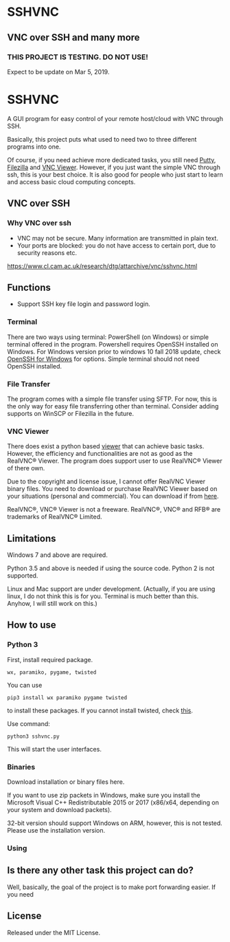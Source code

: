 # SSHVNC
## VNC over SSH and many more
### THIS PROJECT IS TESTING. DO NOT USE!
Expect to be update on Mar 5, 2019.

# SSHVNC

A GUI program for easy control of your remote host/cloud with VNC through SSH.

Basically, this project puts what used to need two to three different programs into one.

Of course, if you need achieve more dedicated tasks, you still need [Putty](https://www.chiark.greenend.org.uk/~sgtatham/putty/latest.html), 
[Filezilla](https://filezilla-project.org/) and 
[VNC Viewer](https://www.realvnc.com/en/connect/download/viewer/).
However, if you just want the simple VNC through ssh, this is your best choice. It is also good for people who just start to learn and access basic cloud computing concepts.

## VNC over SSH
### Why VNC over ssh

- VNC may not be secure. Many information are transmitted in plain text.
- Your ports are blocked: you do not have access to certain port, due to security reasons etc.

<https://www.cl.cam.ac.uk/research/dtg/attarchive/vnc/sshvnc.html>

## Functions
- Support SSH key file login and password login.

### Terminal

There are two ways using terminal: PowerShell (on Windows) or simple terminal offered in the program. Powershell requires OpenSSH installed on Windows. For Windows version prior to windows 10 fall 2018 update, check [OpenSSH for Windows](https://www.mls-software.com/opensshd.html) for options. Simple terminal should not need OpenSSH installed.

### File Transfer

The program comes with a simple file transfer using SFTP. For now, this is the only way for easy file transferring other than terminal. Consider adding supports on WinSCP or Filezilla in the future.

### VNC Viewer

There does exist a python based [viewer](https://github.com/TD-Hydro/python-vnc-viewer) 
that can achieve basic tasks. However, the efficiency and functionalities are not as good as the RealVNC® Viewer. The program does support user to use RealVNC® Viewer of there own.

Due to the copyright and license issue, I cannot offer RealVNC Viewer binary files. You need to download or purchase RealVNC Viewer based on your situations (personal and commercial). You can download if from [here](https://www.realvnc.com/en/connect/download/viewer/).

RealVNC®, VNC® Viewer is not a freeware. RealVNC®, VNC® and RFB® are trademarks of RealVNC® Limited.

## Limitations

Windows 7 and above are required.

Python 3.5 and above is needed if using the source code. Python 2 is not supported.

Linux and Mac support are under development. (Actually, if you are using linux, I do not think this is for you. Terminal is much better than this. Anyhow, I will still work on this.)

## How to use

### Python 3

First, install required package.
```
wx, paramiko, pygame, twisted
```
You can use
```
pip3 install wx paramiko pygame twisted
```
to install these packages. If you cannot install twisted, check [this](https://www.lfd.uci.edu/~gohlke/pythonlibs/).

Use command:
```
python3 sshvnc.py
```
This will start the user interfaces.

### Binaries
Download installation or binary files here.

If you want to use zip packets in Windows, make sure you install the Microsoft Visual C++ Redistributable 2015 or 2017 (x86/x64, depending on your system and download packets).

32-bit version should support Windows on ARM, however, this is not tested. Please use the installation version.

### Using

## Is there any other task this project can do?

Well, basically, the goal of the project is to make port forwarding easier. If you need 

## License

Released under the MIT License.